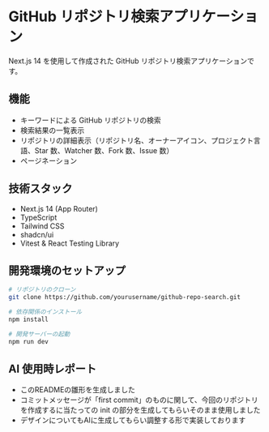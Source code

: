 # GitHub リポジトリ検索アプリケーション

Next.js 14 を使用して作成された GitHub リポジトリ検索アプリケーションです。

## 機能

- キーワードによる GitHub リポジトリの検索
- 検索結果の一覧表示
- リポジトリの詳細表示（リポジトリ名、オーナーアイコン、プロジェクト言語、Star 数、Watcher 数、Fork 数、Issue 数）
- ページネーション

## 技術スタック

- Next.js 14 (App Router)
- TypeScript
- Tailwind CSS
- shadcn/ui
- Vitest & React Testing Library

## 開発環境のセットアップ

```bash
# リポジトリのクローン
git clone https://github.com/yourusername/github-repo-search.git

# 依存関係のインストール
npm install

# 開発サーバーの起動
npm run dev

```

## AI 使用時レポート

- このREADMEの雛形を生成しました
- コミットメッセージが「first commit」のものに関して、今回のリポジトリを作成するに当たっての init の部分を生成してもらいそのまま使用しました
- デザインについてもAIに生成してもらい調整する形で実装しております
